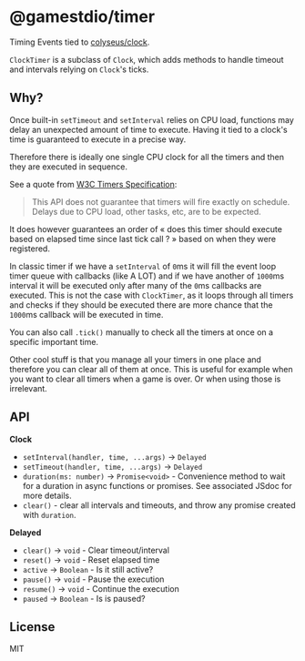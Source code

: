 # @gamestdio/timer

Timing Events tied to [colyseus/clock](https://github.com/colyseus/clock).

`ClockTimer` is a subclass of `Clock`, which adds methods to handle timeout and
intervals relying on `Clock`'s ticks.

## Why?

Once built-in `setTimeout` and `setInterval` relies on CPU load, functions may
delay an unexpected amount of time to execute. Having it tied to a clock's time
is guaranteed to execute in a precise way.

Therefore there is ideally one single CPU clock for all the timers and then they are executed in sequence.

See a quote from [W3C Timers Specification](http://www.w3.org/TR/2011/WD-html5-20110525/timers.html):

> This API does not guarantee that timers will fire exactly on schedule. Delays
> due to CPU load, other tasks, etc, are to be expected.

It does however guarantees an order of « does this timer should execute based on elapsed time since last tick call ? » based on when they were registered.

In classic timer if we have a `setInterval` of `0`ms it will fill the event loop timer queue with callbacks (like A LOT) and if we have another of `1000`ms interval it will be executed only after many of the `0`ms callbacks are executed. This is not the case with `ClockTimer`, as it loops through all timers and checks if they should be executed there are more chance that the `1000`ms callback will be executed in time.

You can also call `.tick()` manually to check all the timers at once on a specific important time.

Other cool stuff is that you manage all your timers in one place and therefore you can clear all of them at once. This is useful for example when you want to clear all timers when a game is over. Or when using those is irrelevant.

## API

**Clock**

- `setInterval(handler, time, ...args)` -> `Delayed`
- `setTimeout(handler, time, ...args)` -> `Delayed`
- `duration(ms: number)` -> `Promise<void>` - Convenience method to wait for a duration in async functions or promises. See associated JSdoc for more details.
- `clear()` - clear all intervals and timeouts, and throw any promise created with `duration`.

**Delayed**

- `clear()` -> `void` - Clear timeout/interval
- `reset()` -> `void` - Reset elapsed time
- `active` -> `Boolean` - Is it still active?
- `pause()` -> `void` - Pause the execution
- `resume()` -> `void` - Continue the execution
- `paused` -> `Boolean` - Is is paused?

## License

MIT
